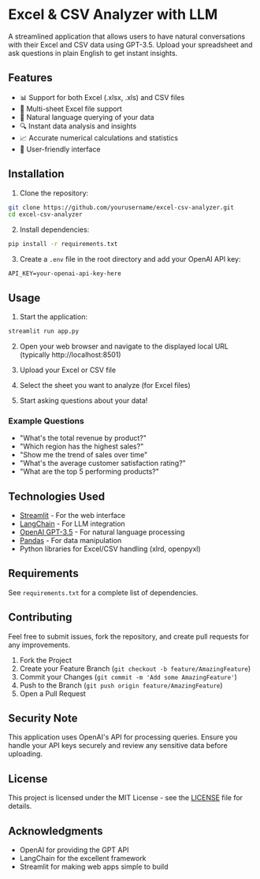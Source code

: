# Excel & CSV Analyzer with LLM

A streamlined application that allows users to have natural conversations with their Excel and CSV data using GPT-3.5. Upload your spreadsheet and ask questions in plain English to get instant insights.

## Features

- 📊 Support for both Excel (.xlsx, .xls) and CSV files
- 📑 Multi-sheet Excel file support
- 💬 Natural language querying of your data
- 🔍 Instant data analysis and insights
- 📈 Accurate numerical calculations and statistics
- 💫 User-friendly interface

## Installation

1. Clone the repository:
```bash
git clone https://github.com/yourusername/excel-csv-analyzer.git
cd excel-csv-analyzer
```

2. Install dependencies:
```bash
pip install -r requirements.txt
```

3. Create a `.env` file in the root directory and add your OpenAI API key:
```
API_KEY=your-openai-api-key-here
```

## Usage

1. Start the application:
```bash
streamlit run app.py
```

2. Open your web browser and navigate to the displayed local URL (typically http://localhost:8501)

3. Upload your Excel or CSV file

4. Select the sheet you want to analyze (for Excel files)

5. Start asking questions about your data!

### Example Questions

- "What's the total revenue by product?"
- "Which region has the highest sales?"
- "Show me the trend of sales over time"
- "What's the average customer satisfaction rating?"
- "What are the top 5 performing products?"

## Technologies Used

- [Streamlit](https://streamlit.io/) - For the web interface
- [LangChain](https://python.langchain.com/) - For LLM integration
- [OpenAI GPT-3.5](https://openai.com/) - For natural language processing
- [Pandas](https://pandas.pydata.org/) - For data manipulation
- Python libraries for Excel/CSV handling (xlrd, openpyxl)

## Requirements

See `requirements.txt` for a complete list of dependencies.

## Contributing

Feel free to submit issues, fork the repository, and create pull requests for any improvements.

1. Fork the Project
2. Create your Feature Branch (`git checkout -b feature/AmazingFeature`)
3. Commit your Changes (`git commit -m 'Add some AmazingFeature'`)
4. Push to the Branch (`git push origin feature/AmazingFeature`)
5. Open a Pull Request

## Security Note

This application uses OpenAI's API for processing queries. Ensure you handle your API keys securely and review any sensitive data before uploading.

## License

This project is licensed under the MIT License - see the [LICENSE](LICENSE) file for details.

## Acknowledgments

- OpenAI for providing the GPT API
- LangChain for the excellent framework
- Streamlit for making web apps simple to build
